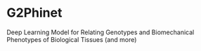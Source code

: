 # G2Phinet
Deep Learning Model for Relating Genotypes and Biomechanical Phenotypes of Biological Tissues (and more)
